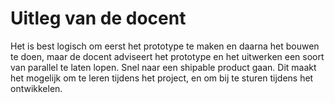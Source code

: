 # Uitleg van de docent
Het is best logisch om eerst het prototype te maken en daarna het bouwen te doen, maar de docent adviseert het prototype en het uitwerken een soort van parallel te laten lopen. Snel naar een shipable product gaan. Dit maakt het mogelijk om te leren tijdens het project, en om bij te sturen tijdens het ontwikkelen.
